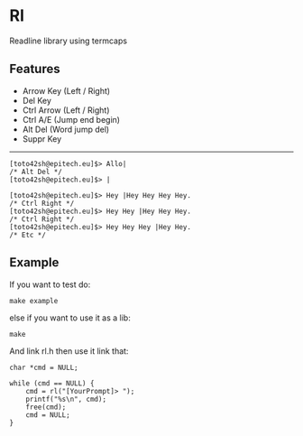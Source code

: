# Rl
Readline library using termcaps

## Features
* Arrow Key  (Left / Right)
* Del Key
* Ctrl Arrow (Left / Right)
* Ctrl A/E   (Jump end begin)
* Alt Del    (Word jump del)
* Suppr Key
*********

    [toto42sh@epitech.eu]$> Allo|
    /* Alt Del */
    [toto42sh@epitech.eu]$> |
    
    [toto42sh@epitech.eu]$> Hey |Hey Hey Hey Hey.
    /* Ctrl Right */
    [toto42sh@epitech.eu]$> Hey Hey |Hey Hey Hey.
    /* Ctrl Right */
    [toto42sh@epitech.eu]$> Hey Hey Hey |Hey Hey.
    /* Etc */
    
## Example
If you want to test do:

    make example

else if you want to use it as a lib:

    make
   
And link rl.h then use it link that:

    char *cmd = NULL;
    
    while (cmd == NULL) {
        cmd = rl("[YourPrompt]> ");
        printf("%s\n", cmd);
        free(cmd);
        cmd = NULL;
    }
